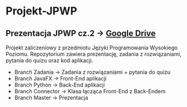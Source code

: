 # Projekt-JPWP

## Prezentacja JPWP cz.2 -> [Google Drive](https://drive.google.com/drive/folders/1AdJty02js9UCp7Xws-nGcarVK6lLuhxU)

Projekt zaliczeniowy z przedmiotu Języki Programowania Wysokiego Poziomu. Repozytorium zawiera prezentację, zadania z rozwiązaniami, pytania do quizu oraz kod aplikacji.

* Branch Zadania -> Zadania z rozwiązaniami + pytania do quizu
* Branch JavaFX -> Front-End aplikacji
* Branch Python -> Back-End aplikacji
* Branch Connector -> Klasa łącząca Front-End z Back-Endem
* Branch Master -> Prezentacja
